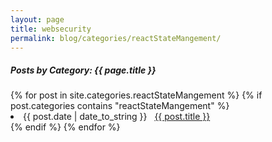 ```yaml
---
layout: page
title: websecurity
permalink: blog/categories/reactStateMangement/
---
```


<h5>Posts by Category: {{ page.title }}</h5>

<div class="card">
  {% for post in site.categories.reactStateMangement %}
    {% if post.categories contains "reactStateMangement" %}
      <li class="category-posts">
        <span>{{ post.date | date_to_string }}</span>
        &nbsp;
        <a href="{{ post.url }}">{{ post.title }}</a>
      </li>
    {% endif %}
  {% endfor %}
</div>

